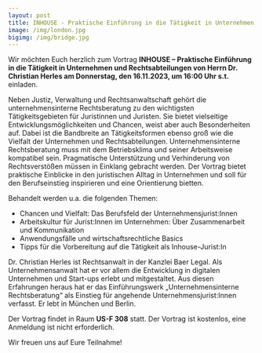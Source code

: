 ```yaml
---
layout: post
title: INHOUSE - Praktische Einführung in die Tätigkeit in Unternehmen und Rechtsabteilungen - Vortrag von Dr. Christian Herles am DO, 16.11.2023, 16:00 Uhr, US-F 308
image: /img/london.jpg
bigimg: /img/bridge.jpg
---
```

 
Wir möchten Euch herzlich zum Vortrag **INHOUSE – Praktische Einführung in die Tätigkeit in Unternehmen und Rechtsabteilungen von Herrn Dr. Christian Herles am Donnerstag, den 16.11.2023, um 16:00 Uhr s.t.** einladen.

 
Neben Justiz, Verwaltung und Rechtsanwaltschaft gehört die unternehmensinterne Rechtsberatung zu den wichtigsten Tätigkeitsgebieten für Juristinnen und Juristen. Sie bietet vielseitige Entwicklungsmöglichkeiten und Chancen, weist aber auch Besonderheiten auf. Dabei ist die Bandbreite an Tätigkeitsformen ebenso groß wie die Vielfalt der Unternehmen und Rechtsabteilungen. Unternehmensinterne Rechtsberatung muss mit dem Betriebsklima und seiner Arbeitsweise kompatibel sein. Pragmatische Unterstützung und Verhinderung von Rechtsverstößen müssen in Einklang gebracht werden. Der Vortrag bietet praktische Einblicke in den juristischen Alltag in Unternehmen und soll für den Berufseinstieg inspirieren und eine Orientierung bietten.
 
Behandelt werden u.a. die folgenden Themen:
- Chancen und Vielfalt: Das Berufsfeld der Unternehmensjurist:Innen
- Arbeitskultur für Jurist:Innen im Unternehmen: Über Zusammenarbeit und Kommunikation
- Anwendungsfälle und wirtschaftsrechtliche Basics
- Tipps für die Vorbereitung auf die Tätigkeit als Inhouse-Jurist:In

Dr. Christian Herles ist Rechtsanwalt in der Kanzlei Baer Legal. Als Unternehmensanwalt hat er vor allem die Entwicklung in digitalen Unternehmen und Start-ups erlebt und mitgestaltet. Aus diesen Erfahrungen heraus hat er das Einführungswerk „Unternehmensinterne Rechtsberatung“ als Einstieg für angehende Unternehmensjurist:Innen verfasst. Er lebt in München und Berlin.
 
Der Vortrag findet in Raum **US-F 308** statt. Der Vortrag ist kostenlos, eine Anmeldung ist nicht erforderlich.
 
Wir freuen uns auf Eure Teilnahme!
